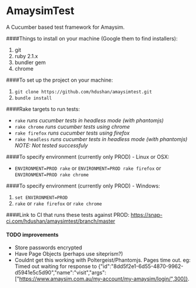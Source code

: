 AmaysimTest
===========

A Cucumber based test framework for Amaysim.

####Things to install on your machine 
(Google them to find installers):

1. git
2. ruby 2.1.x
3. bundler gem
4. chrome

####To set up the project on your machine:
1. `git clone https://github.com/hdushan/amaysimtest.git`
2. `bundle install`

####Rake targets to run tests:
- `rake` *runs cucumber tests in headless mode (with phantomjs)*
- `rake chrome` *runs cucumber tests using chrome*
- `rake firefox` *runs cucumber tests using firefox*
- `rake headless` *runs cucumber tests in headless mode (with phantomjs) NOTE: Not tested successfuly*

####To specify environment (currently only PROD) - Linux or OSX:
- `ENVIRONMENT=PROD rake` or `ENVIRONMENT=PROD rake firefox` or `ENVIRONMENT=PROD rake chrome`

####To specify environment (currently only PROD) - Windows:
1. `set ENVIRONMENT=PROD`
2. `rake` or `rake firefox` or `rake chrome`

####Link to CI that runs these tests against PROD:
https://snap-ci.com/hdushan/amaysimtest/branch/master

#### TODO improvements
- Store passwords encrypted
- Have Page Objects (perhaps use siteprism?)
- Couldnt get this working with Poltergeist/Phantomjs. Pages time out.
eg: Timed out waiting for response to {"id":"8dd5f2e1-6d55-4870-9962-d5941e5c5d90","name":"visit","args":["https://www.amaysim.com.au/my-account/my-amaysim/login/",300]}.